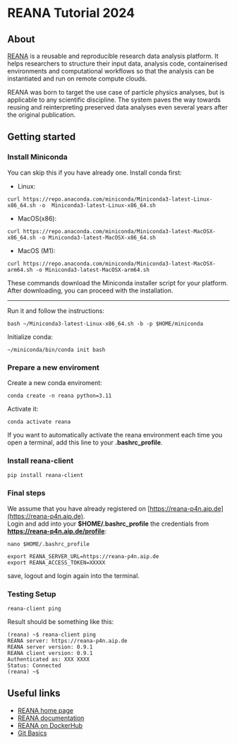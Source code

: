 # REANA Tutorial 2024

## About
[REANA](http://www.reana.io/) is a reusable and reproducible research data
analysis platform. It helps researchers to structure their input data, analysis
code, containerised environments and computational workflows so that the
analysis can be instantiated and run on remote compute clouds.

REANA was born to target the use case of particle physics analyses, but is
applicable to any scientific discipline. The system paves the way towards
reusing and reinterpreting preserved data analyses even several years after the
original publication.

## Getting started
### Install Miniconda
You can skip this if you have already one.
Install conda first:
* Linux:
```
curl https://repo.anaconda.com/miniconda/Miniconda3-latest-Linux-x86_64.sh -o  Miniconda3-latest-Linux-x86_64.sh
```
* MacOS(x86):
```
curl https://repo.anaconda.com/miniconda/Miniconda3-latest-MacOSX-x86_64.sh -o Miniconda3-latest-MacOSX-x86_64.sh
```
* MacOS (M1):
```
curl https://repo.anaconda.com/miniconda/Miniconda3-latest-MacOSX-arm64.sh -o Miniconda3-latest-MacOSX-arm64.sh
```
These commands download the Miniconda installer script for your platform. After downloading, you can proceed with the installation.

*****

Run it and follow the instructions:
```
bash ~/Miniconda3-latest-Linux-x86_64.sh -b -p $HOME/miniconda
```

Initialize conda:
```
~/miniconda/bin/conda init bash
```

### Prepare a new enviroment
Create a new conda enviroment:
```
conda create -n reana python=3.11
```

Activate it:
```
conda activate reana
```

If you want to automatically activate the reana environment each time you open a terminal, add this line to your  **.bashrc_profile**.

### Install reana-client

```
pip install reana-client

```

### Final steps

We assume that you have already registered on [https://reana-p4n.aip.de](https://reana-p4n.aip.de).  
Login and add into your **$HOME/.bashrc_profile** the credentials from **https://reana-p4n.aip.de/profile**:

```
nano $HOME/.bashrc_profile
```

```
export REANA_SERVER_URL=https://reana-p4n.aip.de
export REANA_ACCESS_TOKEN=XXXXX
```
save, logout and login again into the terminal.

### Testing Setup

```
reana-client ping
```
Result should be something like this:
```
(reana) ~$ reana-client ping
REANA server: https://reana-p4n.aip.de
REANA server version: 0.9.1
REANA client version: 0.9.1
Authenticated as: XXX XXXX
Status: Connected
(reana) ~$
```

## Useful links

- [REANA home page](http://www.reana.io/)
- [REANA documentation](http://docs.reana.io/)
- [REANA on DockerHub](https://hub.docker.com/u/reanahub/)
- [Git Basics](https://gitlab-p4n.aip.de/p4nreana/tutorial2023/-/tree/main/useful_docs/git?ref_type=heads)
